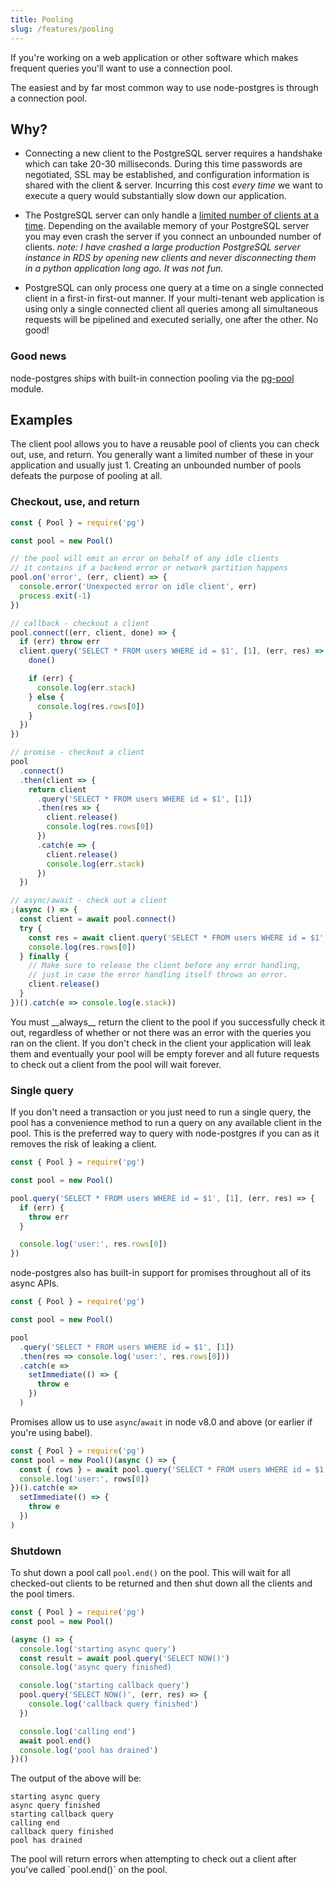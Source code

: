 ```yaml
---
title: Pooling
slug: /features/pooling
---
```


If you're working on a web application or other software which makes frequent queries you'll want to use a connection pool.

The easiest and by far most common way to use node-postgres is through a connection pool.

## Why?

- Connecting a new client to the PostgreSQL server requires a handshake which can take 20-30 milliseconds. During this time passwords are negotiated, SSL may be established, and configuration information is shared with the client & server. Incurring this cost _every time_ we want to execute a query would substantially slow down our application.

- The PostgreSQL server can only handle a [limited number of clients at a time](https://wiki.postgresql.org/wiki/Number_Of_Database_Connections). Depending on the available memory of your PostgreSQL server you may even crash the server if you connect an unbounded number of clients. _note: I have crashed a large production PostgreSQL server instance in RDS by opening new clients and never disconnecting them in a python application long ago. It was not fun._

- PostgreSQL can only process one query at a time on a single connected client in a first-in first-out manner. If your multi-tenant web application is using only a single connected client all queries among all simultaneous requests will be pipelined and executed serially, one after the other. No good!

### Good news

node-postgres ships with built-in connection pooling via the [pg-pool]() module.

## Examples

The client pool allows you to have a reusable pool of clients you can check out, use, and return. You generally want a limited number of these in your application and usually just 1. Creating an unbounded number of pools defeats the purpose of pooling at all.

### Checkout, use, and return

```js
const { Pool } = require('pg')

const pool = new Pool()

// the pool will emit an error on behalf of any idle clients
// it contains if a backend error or network partition happens
pool.on('error', (err, client) => {
  console.error('Unexpected error on idle client', err)
  process.exit(-1)
})

// callback - checkout a client
pool.connect((err, client, done) => {
  if (err) throw err
  client.query('SELECT * FROM users WHERE id = $1', [1], (err, res) => {
    done()

    if (err) {
      console.log(err.stack)
    } else {
      console.log(res.rows[0])
    }
  })
})

// promise - checkout a client
pool
  .connect()
  .then(client => {
    return client
      .query('SELECT * FROM users WHERE id = $1', [1])
      .then(res => {
        client.release()
        console.log(res.rows[0])
      })
      .catch(e => {
        client.release()
        console.log(err.stack)
      })
  })

// async/await - check out a client
;(async () => {
  const client = await pool.connect()
  try {
    const res = await client.query('SELECT * FROM users WHERE id = $1', [1])
    console.log(res.rows[0])
  } finally {
    // Make sure to release the client before any error handling,
    // just in case the error handling itself throws an error.
    client.release()
  }
})().catch(e => console.log(e.stack))
```

<div class='message is-danger'>
  <div class='message-body'>
    You must __always__ return the client to the pool if you successfully check it out, regardless of whether or not there was an error with the queries you ran on the client.  If you don't check in the client your application will leak them and eventually your pool will be empty forever and all future requests to check out a client from the pool will wait forever.
  </div>
</div>

### Single query

If you don't need a transaction or you just need to run a single query, the pool has a convenience method to run a query on any available client in the pool. This is the preferred way to query with node-postgres if you can as it removes the risk of leaking a client.

```js
const { Pool } = require('pg')

const pool = new Pool()

pool.query('SELECT * FROM users WHERE id = $1', [1], (err, res) => {
  if (err) {
    throw err
  }

  console.log('user:', res.rows[0])
})
```

node-postgres also has built-in support for promises throughout all of its async APIs.

```js
const { Pool } = require('pg')

const pool = new Pool()

pool
  .query('SELECT * FROM users WHERE id = $1', [1])
  .then(res => console.log('user:', res.rows[0]))
  .catch(e =>
    setImmediate(() => {
      throw e
    })
  )
```

Promises allow us to use `async`/`await` in node v8.0 and above (or earlier if you're using babel).

```js
const { Pool } = require('pg')
const pool = new Pool()(async () => {
  const { rows } = await pool.query('SELECT * FROM users WHERE id = $1', [1])
  console.log('user:', rows[0])
})().catch(e =>
  setImmediate(() => {
    throw e
  })
)
```

### Shutdown

To shut down a pool call `pool.end()` on the pool. This will wait for all checked-out clients to be returned and then shut down all the clients and the pool timers.

```js
const { Pool } = require('pg')
const pool = new Pool()

(async () => {
  console.log('starting async query')
  const result = await pool.query('SELECT NOW()')
  console.log('async query finished)

  console.log('starting callback query')
  pool.query('SELECT NOW()', (err, res) => {
    console.log('callback query finished')
  })

  console.log('calling end')
  await pool.end()
  console.log('pool has drained')
})()
```

The output of the above will be:

```
starting async query
async query finished
starting callback query
calling end
callback query finished
pool has drained
```

<div class='message is-warning'>
  <div class='message-body'>
    The pool will return errors when attempting to check out a client after you've called `pool.end()` on the pool.
  </div>
</div>
